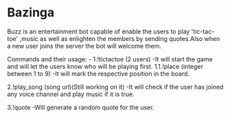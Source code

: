 # Bazinga
Buzz is an entertainment bot capable of enable the users to play 'tic-tac-toe' ,music as well as enlighten the members by sending quotes.Also when a new user joins the server the bot will welcome them.

Commands and their usage: -
1.!tictactoe (2 users)
  -It will start the game and will let the users know who will be playing first.
  1.1.!place (integer between 1 to 9)
  -It will mark the respective position in the board.
  
2.!play_song (song url)(Still working on it)
   -It will check if the user has joined any voice channel and play music if it is true.

3.!quote
  -Will generate a random quote for the user.
